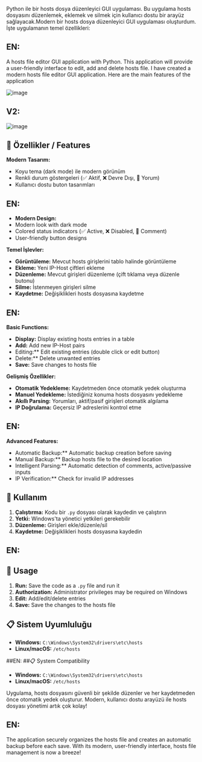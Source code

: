 Python ile  bir hosts dosya düzenleyici GUI uygulaması. Bu uygulama hosts dosyasını düzenlemek, eklemek ve silmek için kullanıcı dostu bir arayüz sağlayacak.Modern bir hosts dosya düzenleyici GUI uygulaması oluşturdum. İşte uygulamanın temel özellikleri:

## EN:
A hosts file editor GUI application with Python. This application will provide a user-friendly interface to edit, add and delete hosts file. I have created a modern hosts file editor GUI application. Here are the main features of the application

![image](https://github.com/user-attachments/assets/9da2b8f9-2603-451e-a82f-e9c3696b662f)

## V2:

![image](https://github.com/user-attachments/assets/1a6dc6d1-d327-4f92-b01f-5e5b13df6ff8)


## 🌟 Özellikler / Features

**Modern Tasarım:**
- Koyu tema (dark mode) ile modern görünüm
- Renkli durum göstergeleri (✅ Aktif, ❌ Devre Dışı, 💬 Yorum)
- Kullanıcı dostu buton tasarımları

## EN:
- **Modern Design:**
- Modern look with dark mode
- Colored status indicators (✅ Active, ❌ Disabled, 💬 Comment)
- User-friendly button designs

**Temel İşlevler:**
- **Görüntüleme:** Mevcut hosts girişlerini tablo halinde görüntüleme
- **Ekleme:** Yeni IP-Host çiftleri ekleme
- **Düzenleme:** Mevcut girişleri düzenleme (çift tıklama veya düzenle butonu)
- **Silme:** İstenmeyen girişleri silme
- **Kaydetme:** Değişiklikleri hosts dosyasına kaydetme

## EN:
**Basic Functions:**
- **Display:** Display existing hosts entries in a table
- **Add:** Add new IP-Host pairs
- Editing:** Edit existing entries (double click or edit button)
- Delete:** Delete unwanted entries
- **Save:** Save changes to hosts file

**Gelişmiş Özellikler:**
- **Otomatik Yedekleme:** Kaydetmeden önce otomatik yedek oluşturma
- **Manuel Yedekleme:** İstediğiniz konuma hosts dosyasını yedekleme
- **Akıllı Parsing:** Yorumları, aktif/pasif girişleri otomatik algılama
- **IP Doğrulama:** Geçersiz IP adreslerini kontrol etme

## EN:
 **Advanced Features:**
- Automatic Backup:** Automatic backup creation before saving
- Manual Backup:** Backup hosts file to the desired location
- Intelligent Parsing:** Automatic detection of comments, active/passive inputs
- IP Verification:** Check for invalid IP addresses

## 🚀 Kullanım

1. **Çalıştırma:** Kodu bir `.py` dosyası olarak kaydedin ve çalıştırın
2. **Yetki:** Windows'ta yönetici yetkileri gerekebilir
3. **Düzenleme:** Girişleri ekle/düzenle/sil
4. **Kaydetme:** Değişiklikleri hosts dosyasına kaydedin

   
## EN:
## 🚀 Usage

1. **Run:** Save the code as a `.py` file and run it
2. **Authorization:** Administrator privileges may be required on Windows
3. **Edit:** Add/edit/delete entries
4. **Save:** Save the changes to the hosts file

## 📋 Sistem Uyumluluğu

- **Windows:** `C:\Windows\System32\drivers\etc\hosts`
- **Linux/macOS:** `/etc/hosts`

##EN:
##📋 System Compatibility

- **Windows:** `C:\Windows\System32\drivers\etc\hosts`
- **Linux/macOS:** `/etc/hosts`

Uygulama, hosts dosyasını güvenli bir şekilde düzenler ve her kaydetmeden önce otomatik yedek oluşturur. Modern, kullanıcı dostu arayüzü ile hosts dosyası yönetimi artık çok kolay!

## EN:
The application securely organizes the hosts file and creates an automatic backup before each save. With its modern, user-friendly interface, hosts file management is now a breeze!
